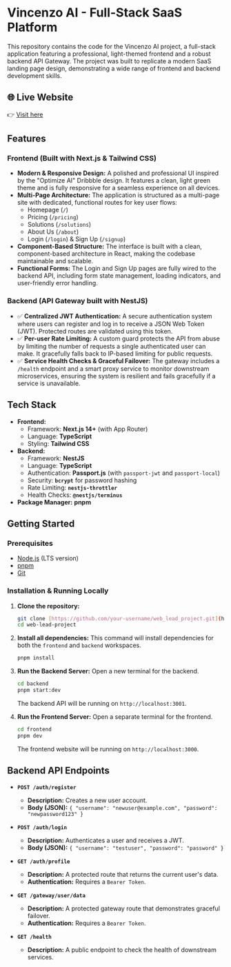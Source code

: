 # Vincenzo AI - Full-Stack SaaS Platform

This repository contains the code for the Vincenzo AI project, a full-stack application featuring a professional, light-themed frontend and a robust backend API Gateway. The project was built to replicate a modern SaaS landing page design, demonstrating a wide range of frontend and backend development skills.

## 🌐 Live Website
👉 [Visit here](https://web-lead-project-6a5q.vercel.app/)

## Features

###  Frontend (Built with Next.js & Tailwind CSS)

- **Modern & Responsive Design:** A polished and professional UI inspired by the "Optimize AI" Dribbble design. It features a clean, light green theme and is fully responsive for a seamless experience on all devices.
- **Multi-Page Architecture:** The application is structured as a multi-page site with dedicated, functional routes for key user flows:
  - Homepage (`/`)
  - Pricing (`/pricing`)
  - Solutions (`/solutions`)
  - About Us (`/about`)
  - Login (`/login`) & Sign Up (`/signup`)
- **Component-Based Structure:** The interface is built with a clean, component-based architecture in React, making the codebase maintainable and scalable.
- **Functional Forms:** The Login and Sign Up pages are fully wired to the backend API, including form state management, loading indicators, and user-friendly error handling.

### Backend (API Gateway built with NestJS)

- ✅ **Centralized JWT Authentication:** A secure authentication system where users can register and log in to receive a JSON Web Token (JWT). Protected routes are validated using this token.
- ✅ **Per-user Rate Limiting:** A custom guard protects the API from abuse by limiting the number of requests a single authenticated user can make. It gracefully falls back to IP-based limiting for public requests.
- ✅ **Service Health Checks & Graceful Failover:** The gateway includes a `/health` endpoint and a smart proxy service to monitor downstream microservices, ensuring the system is resilient and fails gracefully if a service is unavailable.

## Tech Stack

- **Frontend:**
  - Framework: **Next.js 14+** (with App Router)
  - Language: **TypeScript**
  - Styling: **Tailwind CSS**
- **Backend:**
  - Framework: **NestJS**
  - Language: **TypeScript**
  - Authentication: **Passport.js** (with `passport-jwt` and `passport-local`)
  - Security: **`bcrypt`** for password hashing
  - Rate Limiting: **`nestjs-throttler`**
  - Health Checks: **`@nestjs/terminus`**
- **Package Manager:** **pnpm**

## Getting Started

### Prerequisites

- [Node.js](https://nodejs.org/) (LTS version)
- [pnpm](https://pnpm.io/installation)
- [Git](https://git-scm.com/)

### Installation & Running Locally

1.  **Clone the repository:**
    ```bash
    git clone [https://github.com/your-username/web_lead_project.git](https://github.com/your-username/web_lead_project.git)
    cd web-lead-project
    ```

2.  **Install all dependencies:**
    This command will install dependencies for both the `frontend` and `backend` workspaces.
    ```bash
    pnpm install
    ```

3.  **Run the Backend Server:**
    Open a new terminal for the backend.
    ```bash
    cd backend
    pnpm start:dev
    ```
    The backend API will be running on `http://localhost:3001`.

4.  **Run the Frontend Server:**
    Open a separate terminal for the frontend.
    ```bash
    cd frontend
    pnpm dev
    ```
    The frontend website will be running on `http://localhost:3000`.

## Backend API Endpoints

- **`POST /auth/register`**
  - **Description:** Creates a new user account.
  - **Body (JSON):** `{ "username": "newuser@example.com", "password": "newpassword123" }`

- **`POST /auth/login`**
  - **Description:** Authenticates a user and receives a JWT.
  - **Body (JSON):** `{ "username": "testuser", "password": "password" }`

- **`GET /auth/profile`**
  - **Description:** A protected route that returns the current user's data.
  - **Authentication:** Requires a `Bearer Token`.

- **`GET /gateway/user/data`**
  - **Description:** A protected gateway route that demonstrates graceful failover.
  - **Authentication:** Requires a `Bearer Token`.

- **`GET /health`**
  - **Description:** A public endpoint to check the health of downstream services.